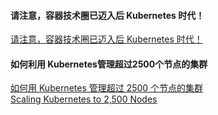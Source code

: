 #### 请注意，容器技术圈已迈入后 Kubernetes 时代！
[请注意，容器技术圈已迈入后 Kubernetes 时代！](http://www.k8smeetup.com/article/VJD9x7$EE, "请注意，容器技术圈已迈入后 Kubernetes 时代！")   

#### 如何利用 Kubernetes管理超过2500个节点的集群
[如何用 Kubernetes 管理超过 2500 个节点的集群](http://www.k8smeetup.com/article/VJmH7hvBE, "如何用 Kubernetes 管理超过 2500 个节点的集群")   
[Scaling Kubernetes to 2,500 Nodes](https://blog.openai.com/scaling-kubernetes-to-2500-nodes/?utm_source=digg, "Scaling Kubernetes to 2,500 Nodes")   

